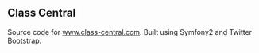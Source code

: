 Class Central
--------------

Source code for www.class-central.com. Built using Symfony2 and Twitter Bootstrap.
